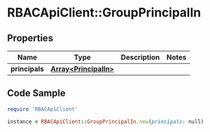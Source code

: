 # RBACApiClient::GroupPrincipalIn

## Properties

Name | Type | Description | Notes
------------ | ------------- | ------------- | -------------
**principals** | [**Array&lt;PrincipalIn&gt;**](PrincipalIn.md) |  | 

## Code Sample

```ruby
require 'RBACApiClient'

instance = RBACApiClient::GroupPrincipalIn.new(principals: null)
```


